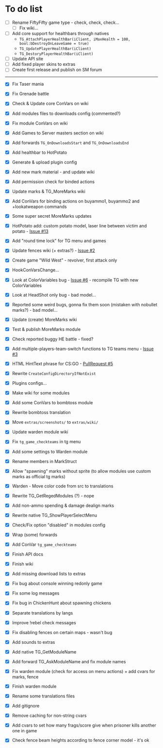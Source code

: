 To do list
==========

- [ ] Rename FiftyFifty game type - check, check, check...
  - [ ] Fix wiki...
- [ ] Add core support for healthbars through natives
  - `TG_AttachPlayerHealthBar(iClient, iMaxHealth = 100, bool:bDestroyOnLeaveGame = true)`
  - `TG_UpdatePlayerHealthBar(iClient)`
  - `TG_DestoryPlayerHealthBar(iClient)`
- [ ] Update API site
- [ ] Add fixed player skins to extras
- [ ] Create first release and publish on SM forum

---

- [x] Fix Taser mania
- [x] Fix Grenade battle
- [x] Check & Update core ConVars on wiki
- [x] Add modules files to downloads config (commented?)
- [x] Fix module ConVars on wiki
- [x] Add Games to Server masters section on wiki
- [x] Add forwards `TG_OnDownloadsStart` and `TG_OnDownloadsEnd`
- [x] Add healthbar to HotPotato
- [x] Generate & upload plugin config
- [x] Add new mark material - and update wiki
- [x] Add permission check for binded actions
- [x] Update marks & TG_MoreMarks wiki
- [x] Add ConVars for binding actions on buyammo1, buyammo2 and +lookatweapon commands
- [x] Some super secret MoreMarks updates
- [x] HotPotato add: custom potato model, laser line between victim and potato - [Issue #13](https://github.com/KissLick/TeamGames/issues/13)
- [x] Add "round time lock" for TG menu and games
- [x] Update fences wiki (+ extras?) - [Issue #2](https://github.com/KissLick/TeamGames/issues/2)
- [x] Create game "Wild West" - revolver, first attack only
- [x] HookConVarsChange...
- [x] Look at ColorVariables bug - [Issue #6](https://github.com/KissLick/TeamGames/issues/6) - recompile TG with new ColorVariables
- [x] Look at HeadShot only bug - bad model...
- [X] Reported some weird bugs, gonna fix them soon (mistaken with nobullet marks?) - bad model...
- [x] Update (create) MoreMarks wiki
- [x] Test & publish MoreMarks module
- [x] Check reported buggy HE battle - fixed?
- [x] Add multiple-players-team-switch functions to TG teams menu - [Issue #3](https://github.com/KissLick/TeamGames/issues/3)
- [x] HTML HintText phrase for CS:GO - [PullRequest #5](https://github.com/KissLick/TeamGames/pull/5)
- [x] Rewrite `CreateConfigDirectoryIfNotExist`
- [x] Plugins configs...
- [x] Make wiki for some modules
- [x] Add some ConVars to bombtoss module
- [x] Rewrite bombtoss translation
- [x] Move `extras/screenshots/` to `extras/wiki/`
- [x] Update warden module wiki
- [x] Fix `tg_game_checkteams` in tg menu
- [x] Add some settings to Warden module
- [x] Rename members in MarkStruct
- [x] Allow "spawning" marks without sprite (to allow modules use custom marks as official tg marks)
- [x] Warden - Move color code from src to translations
- [x] Rewrite TG_GetRegedModules (?) - nope
- [x] Add non-ammo spending & damage dealign marks
- [x] Rewrite native TG_ShowPlayerSelectMenu
- [x] Check/Fix option "disabled" in modules config
- [x] Wrap (some) forwards
- [x] Add ConVar `tg_game_checkteams`
- [x] Finish API docs
- [x] Finish wiki
- [x] Add missing download lists to extras
- [x] Fix bug about console winning redonly game
- [x] Fix some log messages
- [x] Fix bug in ChickenHunt about spawning chickens
- [x] Separate translations by langs
- [x] Improve !rebel check messages
- [x] Fix disabling fences on certain maps - wasn't bug
- [x] Add sounds to extras
- [x] Add native TG_GetModuleName
- [x] Add forward TG_AskModuleName and fix module names
- [x] Fix warden module (check for access on menu actions) + add cvars for marks, fence
- [x] Finish warden module
- [x] Rename some translations files
- [x] Add gitignore
- [x] Remove caching for non-string cvars
- [x] Add cvars to set how many frags/score give when prisoner kills another one in game
- [x] Check fence beam heights according to fence corner model - it's ok

